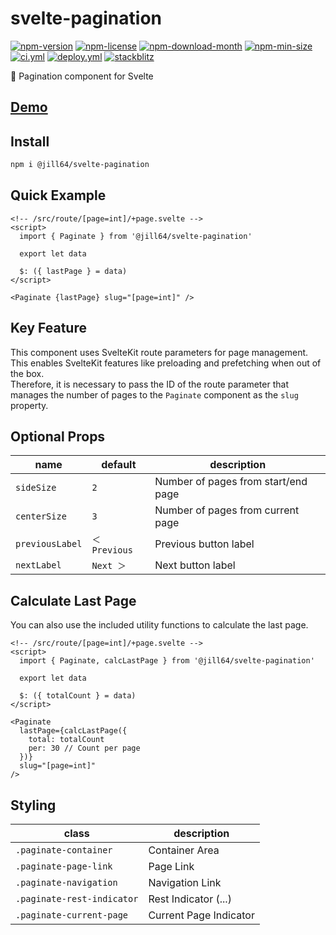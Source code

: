 <!----- BEGIN GHOST DOCS HEADER ----->

# svelte-pagination

[![npm-version](https://img.shields.io/npm/v/@jill64/svelte-pagination)](https://npmjs.com/package/@jill64/svelte-pagination) [![npm-license](https://img.shields.io/npm/l/@jill64/svelte-pagination)](https://npmjs.com/package/@jill64/svelte-pagination) [![npm-download-month](https://img.shields.io/npm/dm/@jill64/svelte-pagination)](https://npmjs.com/package/@jill64/svelte-pagination) [![npm-min-size](https://img.shields.io/bundlephobia/min/@jill64/svelte-pagination)](https://npmjs.com/package/@jill64/svelte-pagination) [![ci.yml](https://github.com/jill64/svelte-pagination/actions/workflows/ci.yml/badge.svg)](https://github.com/jill64/svelte-pagination/actions/workflows/ci.yml) [![deploy.yml](https://github.com/jill64/svelte-pagination/actions/workflows/deploy.yml/badge.svg)](https://github.com/jill64/svelte-pagination/actions/workflows/deploy.yml) [![stackblitz](https://img.shields.io/badge/StackBlitz-jill64--svelte--pagination-dodgerblue)](https://stackblitz.com/edit/jill64-svelte-pagination?file=src%2Froutes%2FDemo.svelte)

📖 Pagination component for Svelte

## [Demo](https://stackblitz.com/edit/jill64-svelte-pagination?file=src%2Froutes%2FDemo.svelte)

## Install

```sh
npm i @jill64/svelte-pagination
```

<!----- END GHOST DOCS HEADER ----->

## Quick Example

```svelte
<!-- /src/route/[page=int]/+page.svelte -->
<script>
  import { Paginate } from '@jill64/svelte-pagination'

  export let data

  $: ({ lastPage } = data)
</script>

<Paginate {lastPage} slug="[page=int]" />
```

## Key Feature

This component uses SvelteKit route parameters for page management.  
This enables SvelteKit features like preloading and prefetching when out of the box.  
Therefore, it is necessary to pass the ID of the route parameter that manages the number of pages to the `Paginate` component as the `slug` property.

## Optional Props

| name            | default       | description                         |
| --------------- | ------------- | ----------------------------------- |
| `sideSize`      | `2`           | Number of pages from start/end page |
| `centerSize`    | `3`           | Number of pages from current page   |
| `previousLabel` | `＜ Previous` | Previous button label               |
| `nextLabel`     | `Next ＞`     | Next button label                   |

## Calculate Last Page

You can also use the included utility functions to calculate the last page.

```svelte
<!-- /src/route/[page=int]/+page.svelte -->
<script>
  import { Paginate, calcLastPage } from '@jill64/svelte-pagination'

  export let data

  $: ({ totalCount } = data)
</script>

<Paginate
  lastPage={calcLastPage({
    total: totalCount
    per: 30 // Count per page
  })}
  slug="[page=int]"
/>
```

## Styling

| class                      | description            |
| -------------------------- | ---------------------- |
| `.paginate-container`      | Container Area         |
| `.paginate-page-link`      | Page Link              |
| `.paginate-navigation`     | Navigation Link        |
| `.paginate-rest-indicator` | Rest Indicator (...)   |
| `.paginate-current-page`   | Current Page Indicator |
